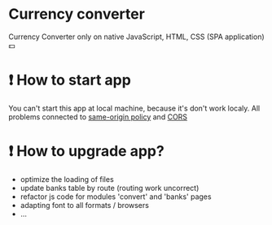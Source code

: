# Currency converter
Currency Converter only on native JavaScript, HTML, CSS (SPA application) 💵

# ❗ How to start app
You can't start this app at local machine, because it's don't work localy. All problems connected to [same-origin policy](https://developer.mozilla.org/en-US/docs/Web/Security/Same-origin_policy) and [CORS](https://developer.mozilla.org/ru/docs/Web/HTTP/CORS)

# ❗ How to upgrade app?
* optimize the loading of files 
* update banks table by route (routing work uncorrect)
* refactor js code for modules 'convert' and 'banks' pages
* adapting font to all formats / browsers
* ...
